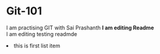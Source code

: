 # Git-101
I am practising GIT with Sai Prashanth
<b>I am editing Readme</b>
<br>
I am editing testing readmde
<li> this is first list item</li>
